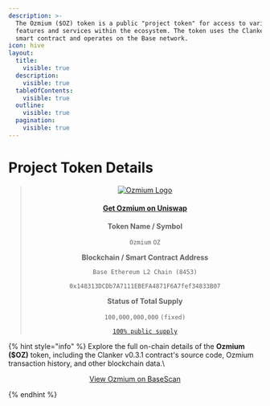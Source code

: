```yaml
---
description: >-
  The Ozmium ($OZ) token is a public "project token" for access to various
  features and services within the ecosystem. The token uses the Clanker v0.3.1
  smart contract and operates on the Base network.
icon: hive
layout:
  title:
    visible: true
  description:
    visible: true
  tableOfContents:
    visible: true
  outline:
    visible: true
  pagination:
    visible: true
---
```


# Project Token Details

> <p align="center"><a href="https://basescan.org/token/0x148313DCDb7A7111EBEFA4871F6A7fef34833B07"><img src="https://app.ozmium.org/logo.png" alt="Ozmium Logo" data-size="original"></a></p>
>
> <p align="center"></p>
>
> <p align="center"></p>
>
> <h4 align="center"><a href="https://app.uniswap.org/explore/tokens/base/0x148313DCDb7A7111EBEFA4871F6A7fef34833B07" class="button primary" data-icon="unicorn">Get Ozmium on Uniswap</a></h4>
>
> <p align="center"></p>
>
> <p align="center"><strong>Token Name / Symbol</strong></p>
>
> <p align="center"><code>Ozmium</code>  <code>OZ</code> </p>
>
> <p align="center"></p>
>
> <p align="center"><strong>Blockchain / Smart Contract Address</strong></p>
>
> <p align="center"><code>Base Ethereum L2 Chain (8453)</code></p>
>
> <p align="center"><code>0x148313DCDb7A7111EBEFA4871F6A7fef34833B07</code></p>
>
> <p align="center"></p>
>
> <p align="center"><strong>Status of Total Supply</strong></p>
>
> <p align="center"><code>100,000,000,000</code> <code>(fixed)</code></p>
>
> <p align="center"><a href="https://app.uniswap.org/explore/pools/base/0xFAAfCE2b3b4FF3A3CE205ea0cD1F7B305a4D405c"><code>100% public supply</code></a></p>

{% hint style="info" %}
Explore the full on-chain details of the **Ozmium ($OZ)** token, including the Clanker v0.3.1 contract's source code, Ozmium transaction history, and other blockchain data.\


<p align="center"><a href="https://basescan.org/token/0x148313DCDb7A7111EBEFA4871F6A7fef34833B07" class="button primary" data-icon="barcode-scan">View Ozmium on BaseScan</a></p>
{% endhint %}
